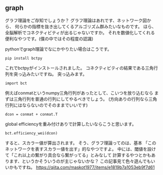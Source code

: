 
## graph

グラフ理論をご存知でしょうか？
グラフ理論はあれです、ネットワーク図から、
何らかの指標を抜き出してくるアルゴリズム群みたいなものです。
ほら、全脳解析でコネクティビティが出るじゃないですか。
それを数値化してくれる便利なやつです。(僕の中ではその程度の認識)

pythonでgraph理論でなにかやりたい場合はこうです。

```{frame=single}
pip install bctpy
```
これでbctpyがインストールされました。
コネクティビティの結果である三角行列を突っ込みたいですね。
突っ込みます。

```{frame=single}
import bct
```

例えばconmatというnumpy三角行列があったとして、こいつを放り込むなら
まずは三角行列を普通の行列にしてやるべきでしょう。
(方向ありの行列なら三角行列にはならないのでそのままでいいです)

```{frame=single}
dcon = conmat + conmat.T
```

global efficiencyを重み付けありで計算したいならこうと思います。

```{frame=single}
bct.efficiency_wei(dcon)
```
すると、スカラー値が算出されます。
そう、グラフ理論ってのは、基本
「このネットワークを表すスカラー値を出す」的なやつですよ。
中には、閾値を設けて「これ以上の繋がり具合なら繋がってる」とみなして
計算するやつとかもあります、というかそういうのが主じゃないかな？
この記事見て色々遊んでもいいかもですね。
https://qiita.com/maskot1977/items/e1819b7a1053eb9f7d61
